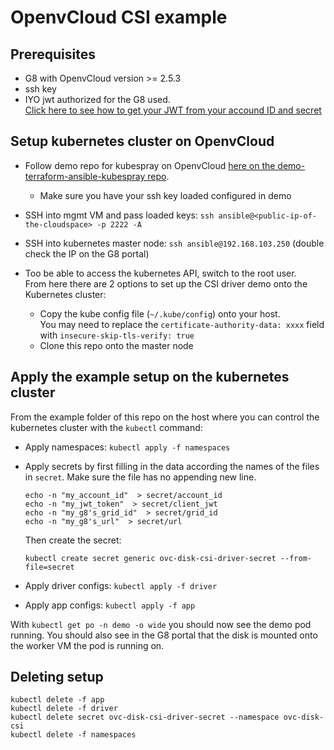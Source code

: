 # OpenvCloud CSI example

## Prerequisites

 - G8 with OpenvCloud version >= 2.5.3
 - ssh key
 - IYO jwt authorized for the G8 used.  
    [Click here to see how to get your JWT from your accound ID and secret](https://github.com/gig-tech/terraform-provider-ovc#authentication-with-a-jwt)

## Setup kubernetes cluster on OpenvCloud

- Follow demo repo for kubespray on OpenvCloud [here on the demo-terraform-ansible-kubespray repo](https://github.com/gig-tech/demo-terraform-ansible-kubespray/tree/v0.0.1).
    - Make sure you have your ssh key loaded configured in demo

- SSH into mgmt VM and pass loaded keys: `ssh ansible@<public-ip-of-the-cloudspace> -p 2222 -A`
- SSH into kubernetes master node: `ssh ansible@192.168.103.250` (double check the IP on the G8 portal)
- Too be able to access the kubernetes API, switch to the root user.  
From here there are 2 options to set up the CSI driver demo onto the Kubernetes cluster:
    - Copy the kube config file (`~/.kube/config`) onto your host.  
    You may need to replace the `certificate-authority-data: xxxx` field with `insecure-skip-tls-verify: true`
    - Clone this repo onto the master node

## Apply the example setup on the kubernetes cluster

From the example folder of this repo on the host where you can control the kubernetes cluster with the `kubectl` command:

- Apply namespaces: `kubectl apply -f namespaces`
- Apply secrets by first filling in the data according the names of the files in `secret`. Make sure the file has no appending new line.  
    ```
    echo -n "my_account_id"  > secret/account_id
    echo -n "my_jwt_token"  > secret/client_jwt
    echo -n "my_g8's_grid_id"  > secret/grid_id
    echo -n "my_g8's_url"  > secret/url
    ```

    Then create the secret:
    ```
    kubectl create secret generic ovc-disk-csi-driver-secret --from-file=secret
    ```
- Apply driver configs: `kubectl apply -f driver`
- Apply app configs: `kubectl apply -f app`

With `kubectl get po -n demo -o wide` you should now see the demo pod running. You should also see in the G8 portal that the disk is mounted onto the worker VM the pod is running on.

## Deleting setup

```
kubectl delete -f app
kubectl delete -f driver
kubectl delete secret ovc-disk-csi-driver-secret --namespace ovc-disk-csi
kubectl delete -f namespaces
```
